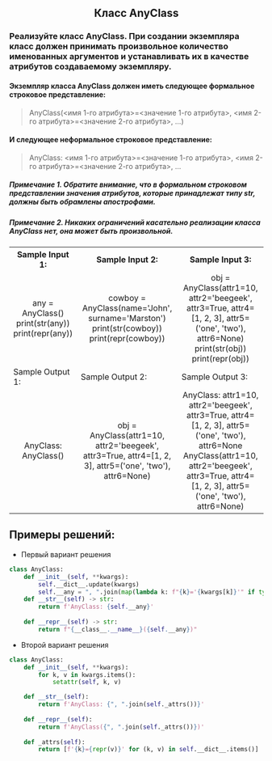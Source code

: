 <h2 style="text-align:center">Класс AnyClass</h2>

### Реализуйте класс AnyClass. При создании экземпляра класс должен принимать произвольное количество именованных аргументов и устанавливать их в качестве атрибутов создаваемому экземпляру.
#### Экземпляр класса AnyClass должен иметь следующее формальное строковое представление:
> AnyClass(<имя 1-го атрибута>=<значение 1-го атрибута>, <имя 2-го атрибута>=<значение 2-го атрибута>, ...)
#### И следующее неформальное строковое представление:
> AnyClass: <имя 1-го атрибута>=<значение 1-го атрибута>, <имя 2-го атрибута>=<значение 2-го атрибута>, ...
##### Примечание 1. Обратите внимание, что в формальном строковом представлении значения атрибутов, которые принадлежат типу str, должны быть обрамлены апострофами.
##### Примечание 2. Никаких ограничений касательно реализации класса AnyClass нет, она может быть произвольной.

<table align="center">
  <tbody>
    <tr>
      <th>Sample Input 1: </th>
      <th>Sample Input 2: </th>
      <th>Sample Input 3: </th>
    </tr>
    <tr>
      <td align="center">any = AnyClass()<br>
                          print(str(any))<br>
                          print(repr(any))<br></td>
      <td align="center">cowboy = AnyClass(name='John', surname='Marston')<br>
                        print(str(cowboy))<br>
                        print(repr(cowboy))<br></td>
      <td align="center">obj = AnyClass(attr1=10, attr2='beegeek', attr3=True, attr4=[1, 2, 3], attr5=('one', 'two'), attr6=None)<br>
                        print(str(obj))<br>
                        print(repr(obj))<br></td>
    </tr>
    <tr>
      <td>Sample Output 1:</td>
      <td>Sample Output 2:</td>
      <td>Sample Output 3:</td>
      </tr>
    <tr>
      <td align="center">
                        AnyClass: <br>
                        AnyClass()<br>
      </td>
      <td align="center">
                        obj = AnyClass(attr1=10, attr2='beegeek', attr3=True, attr4=[1, 2, 3], attr5=('one', 'two'), attr6=None)<br>
      </td>
      <td align="center">
                        AnyClass: attr1=10, attr2='beegeek', attr3=True, attr4=[1, 2, 3], attr5=('one', 'two'), attr6=None<br>
                        AnyClass(attr1=10, attr2='beegeek', attr3=True, attr4=[1, 2, 3], attr5=('one', 'two'), attr6=None)<br>
      </td>
    </tr>
  </tbody>
</table>



## Примеры решений:
* Первый вариант решения
```python
class AnyClass:
    def __init__(self, **kwargs):
        self.__dict__.update(kwargs)
        self.__any = ", ".join(map(lambda k: f"{k}='{kwargs[k]}'" if type(kwargs[k]) == str else f"{k}={kwargs[k]}", kwargs))
    def __str__(self) -> str:
        return f'AnyClass: {self.__any}'
    
    def __repr__(self) -> str:
        return f"{__class__.__name__}({self.__any})"
```
* Второй вариант решения

```python
class AnyClass:
    def __init__(self, **kwargs):
        for k, v in kwargs.items():
            setattr(self, k, v)

    def __str__(self):
        return f'AnyClass: {", ".join(self._attrs())}'
        
    def __repr__(self):
        return f'AnyClass({", ".join(self._attrs())})'
    
    def _attrs(self):
        return [f'{k}={repr(v)}' for (k, v) in self.__dict__.items()]
```


